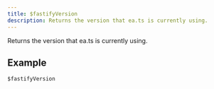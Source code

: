 ```yaml
---
title: $fastifyVersion
description: Returns the version that ea.ts is currently using.
---
```


Returns the version that ea.ts is currently using.
## Example
```
$fastifyVersion
```